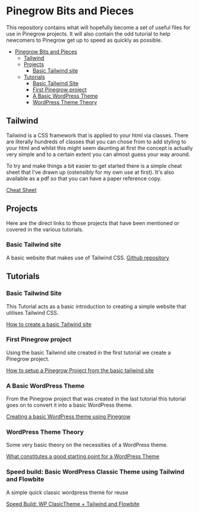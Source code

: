# Pinegrow Bits and Pieces

This repository contains what will hopefully become a set of useful files for use in Pinegrow projects. It will also contain the odd tutorial to help newcomers to Pinegrow get up to speed as quickly as possible.

- [Pinegrow Bits and Pieces](#pinegrow-bits-and-pieces)
  - [Tailwind](#tailwind)
  - [Projects](#projects)
    - [Basic Tailwind site](#basic-tailwind-site)
  - [Tutorials](#tutorials)
    - [Basic Tailwind Site](#basic-tailwind-site-1)
    - [First Pinegrow project](#first-pinegrow-project)
    - [A Basic WordPress Theme](#a-basic-wordpress-theme)
    - [WordPress Theme Theory](#wordpress-theme-theory)

## Tailwind

Tailwind is a CSS framework that is applied to your html via classes. There are literally hundreds of classes that you can chose from to add styling to your html and whilst this might seem daunting at first the concept is actually very simple and to a certain extent you can almost guess your way around.

To try and make things a bit easier to get started there is a simple cheat sheet that I've drawn up (ostensibly for my own use at first). It's also available as a pdf so that you can have a paper reference copy.

[Cheat Sheet](cheatsheet.md)

## Projects

Here are the direct links to those projects that have been mentioned or covered in the various tutorials.

### Basic Tailwind site

A basic website that makes use of Tailwind CSS. [Github repository](https://github.com/domsinclair/BaseTheme)

## Tutorials

### Basic Tailwind Site

This Tutorial acts as a basic introduction to creating a simple website that utilises Tailwind CSS.

[How to create a basic Tailwind site](basicsite.md)

### First Pinegrow project

Using the basic Tailwind site created in the first tutorial we create a Pinegrow project.

[How to setup a Pinegrow Project from the basic tailwind site](pgbasictemplate.md)

### A Basic WordPress Theme

From the Pinegrow project that was created in the last tutorial this tutorial goes on to convert it into a basic WordPress theme.

[Creating a basic WordPress theme using Pinegrow](basicwordpress.md)

### WordPress Theme Theory

Some very basic theory on the necessities of a WordPress theme.

[What constitutes a good starting point for a WordPress Theme](startpoint.md)

### Speed build: Basic WordPress Classic Theme using Tailwind and Flowbite

A simple quick classic wordpress theme for reuse

[Speed Build: WP ClasicTheme + Tailwind and Flowbite](wpclassicTailwindandflowbite.md)
